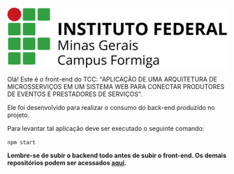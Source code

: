 ![campus-formiga.jpg](doc/images/campus-formiga.jpg)

Olá! Este é o front-end do TCC: "APLICAÇÃO DE UMA ARQUITETURA DE MICROSSERVIÇOS EM UM SISTEMA WEB PARA CONECTAR 
PRODUTORES DE EVENTOS E PRESTADORES DE SERVIÇOS".

Ele foi desenvolvido para realizar o consumo do back-end produzido no projeto.

Para levantar tal aplicação deve ser executado o seguinte comando:

```npm start```

**Lembre-se de subir o backend todo antes de subir o front-end. Os demais repositórios podem ser acessados 
<a href="https://gabrielga-dev.github.io/tcc-documentation/repositorios.html">aqui</a>.**